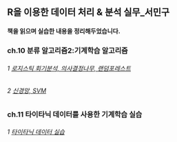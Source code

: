## R을 이용한 데이터 처리 & 분석 실무_서민구 

#### 책을 읽으며 실습한 내용을 정리해두었습니다.

### ch.10 분류 알고리즘2:기계학습 알고리즘
###### 1  [로지스틱 회기분석, 의사결정나무, 랜덤포레스트](https://github.com/dlwlgus53/PracticalDataProcessing/blob/master/ch10_MachineLearnigAlgorithm1.pdf)
###### 2  [신경망, SVM](https://github.com/dlwlgus53/PracticalDataProcessing/blob/master/ch10_MachineLearnigAlgorithm2.pdf)
        
### ch.11 타이타닉 데이터를 사용한 기계학습 실습
###### 1 [타이타닉 데이터 실습](https://github.com/dlwlgus53/PracticalDataProcessing/blob/master/ch11_Titanic.pdf)
